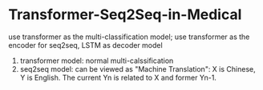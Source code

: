 # Transformer-Seq2Seq-in-Medical
use transformer as the multi-classification model; use transformer as the encoder for seq2seq, LSTM as decoder model
1. transformer model: normal multi-calssification
2. seq2seq model: can be viewed as "Machine Translation": X is Chinese, Y is English. The current Yn is related to X and former Yn-1.
